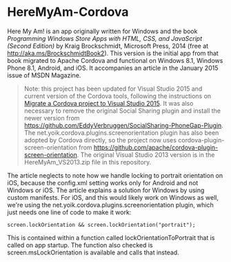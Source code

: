 HereMyAm-Cordova
================

Here My Am! is an app originally written for Windows and the book *Programming Windows Store Apps with HTML, CSS, and JavaScript (Second Edition)* by Kraig Brockschmidt, Microsoft Press, 2014 (free at http://aka.ms/BrockschmidtBook2). This version is  the initial app from that book migrated to Apache Cordova and functional on Windows 8.1, Windows Phone 8.1, Android, and iOS. It accompanies an article in the January 2015 issue of MSDN Magazine.

> Note: this project has been updated for Visual Studio 2015 and current version of the Cordova tools, following the instructions on [Migrate a Cordova project to Visual Studio 2015](http://taco.visualstudio.com/en-us/docs/migrate-to-vs2015/). It was also necessary to remove the original Social Sharing plugin and install the newer version from https://github.com/EddyVerbruggen/SocialSharing-PhoneGap-Plugin. The net.yoik.cordova.plugins.screenorientation plugin has also been adopted by Cordova directly, so the project now uses cordova-plugin-screen-orientation from https://github.com/apache/cordova-plugin-screen-orientation. 
> The original Visual Studio 2013 version is in the HereMyAm_VS2013.zip file in this repository.

The article neglects to note how we handle locking to portrait orientation on iOS, because the config.xml setting works only for Android and not Windows or iOS. The article explains a solution for Windows by using custom manifests. For iOS, and this would likely work on Windows as well, we're using the net.yoik.cordova.plugins.screenorientation plugin, which just needs one line of code to make it work:

    screen.lockOrientation && screen.lockOrientation("portrait"); 

This is contained within a function called lockOrientationToPortrait that is called on app startup. The function also checked is screen.msLockOrientation is available and calls that instead.
